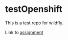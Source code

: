 # testOpenshift
This is a test repo for wildfly.

Link to [assignment](https://github.com/tico19/testOpenshift/blob/master/cis-requisiti.md)
